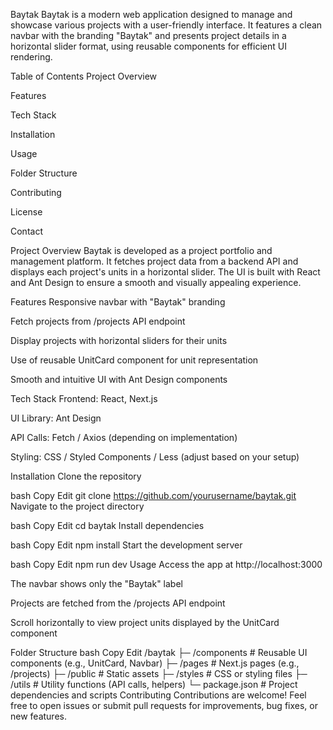 Baytak
Baytak is a modern web application designed to manage and showcase various projects with a user-friendly interface. It features a clean navbar with the branding "Baytak" and presents project details in a horizontal slider format, using reusable components for efficient UI rendering.

Table of Contents
Project Overview

Features

Tech Stack

Installation

Usage

Folder Structure

Contributing

License

Contact

Project Overview
Baytak is developed as a project portfolio and management platform. It fetches project data from a backend API and displays each project's units in a horizontal slider. The UI is built with React and Ant Design to ensure a smooth and visually appealing experience.

Features
Responsive navbar with "Baytak" branding

Fetch projects from /projects API endpoint

Display projects with horizontal sliders for their units

Use of reusable UnitCard component for unit representation

Smooth and intuitive UI with Ant Design components

Tech Stack
Frontend: React, Next.js

UI Library: Ant Design

API Calls: Fetch / Axios (depending on implementation)

Styling: CSS / Styled Components / Less (adjust based on your setup)

Installation
Clone the repository

bash
Copy
Edit
git clone https://github.com/yourusername/baytak.git
Navigate to the project directory

bash
Copy
Edit
cd baytak
Install dependencies

bash
Copy
Edit
npm install
Start the development server

bash
Copy
Edit
npm run dev
Usage
Access the app at http://localhost:3000

The navbar shows only the "Baytak" label

Projects are fetched from the /projects API endpoint

Scroll horizontally to view project units displayed by the UnitCard component

Folder Structure
bash
Copy
Edit
/baytak
 ├─ /components       # Reusable UI components (e.g., UnitCard, Navbar)
 ├─ /pages            # Next.js pages (e.g., /projects)
 ├─ /public           # Static assets
 ├─ /styles           # CSS or styling files
 ├─ /utils            # Utility functions (API calls, helpers)
 └─ package.json      # Project dependencies and scripts
Contributing
Contributions are welcome! Feel free to open issues or submit pull requests for improvements, bug fixes, or new features.
